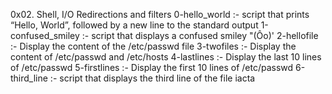 0x02. Shell, I/O Redirections and filters
0-hello_world :- script that prints “Hello, World”, followed by a new line to the standard output
1-confused_smiley :- script that displays a confused smiley "(Ôo)'
2-hellofile :- Display the content of the /etc/passwd file
3-twofiles :- Display the content of /etc/passwd and /etc/hosts
4-lastlines :- Display the last 10 lines of /etc/passwd
5-firstlines :- Display the first 10 lines of /etc/passwd
6-third_line :- script that displays the third line of the file iacta
